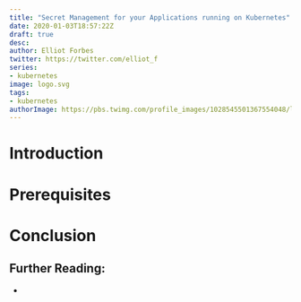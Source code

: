 ```yaml
---
title: "Secret Management for your Applications running on Kubernetes"
date: 2020-01-03T18:57:22Z
draft: true
desc: 
author: Elliot Forbes
twitter: https://twitter.com/elliot_f
series: 
- kubernetes
image: logo.svg
tags:
- kubernetes
authorImage: https://pbs.twimg.com/profile_images/1028545501367554048/lzr43cQv_400x400.jpg
---
```


<!-- TODO: Write This :) -->

# Introduction

# Prerequisites

# Conclusion

## Further Reading:

* []()